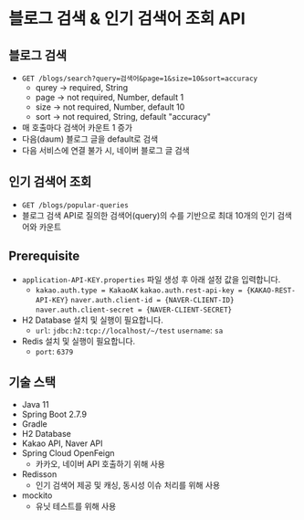 # 블로그 검색 & 인기 검색어 조회 API

## 블로그 검색
- `GET /blogs/search?query=검색어&page=1&size=10&sort=accuracy`
  - qurey -> required, String
  - page -> not required, Number, default 1
  - size -> not required, Number, default 10
  - sort -> not required, String, default "accuracy"
- 매 호출마다 검색어 카운트 1 증가
- 다음(daum) 블로그 글을 default로 검색
- 다음 서비스에 연결 불가 시, 네이버 블로그 글 검색
  
## 인기 검색어 조회
- `GET /blogs/popular-queries`
- 블로그 검색 API로 질의한 검색어(query)의 수를 기반으로 최대 10개의 인기 검색어와 카운트 

## Prerequisite
- `application-API-KEY.properties` 파일 생성 후 아래 설정 값을 입력합니다.
  - `kakao.auth.type = KakaoAK`
    `kakao.auth.rest-api-key = {KAKAO-REST-API-KEY}`
    `naver.auth.client-id = {NAVER-CLIENT-ID}`
    `naver.auth.client-secret = {NAVER-CLIENT-SECRET}`
- H2 Database 설치 및 실행이 필요합니다.
  - `url`: `jdbc:h2:tcp://localhost/~/test`
    `username`: `sa`
- Redis 설치 및 실행이 필요합니다.
  - `port`: `6379`

## 기술 스택
- Java 11
- Spring Boot 2.7.9
- Gradle
- H2 Database
- Kakao API, Naver API
- Spring Cloud OpenFeign
  - 카카오, 네이버 API 호출하기 위해 사용
- Redisson
  - 인기 검색어 제공 및 캐싱, 동시성 이슈 처리를 위해 사용
- mockito
  - 유닛 테스트를 위해 사용
